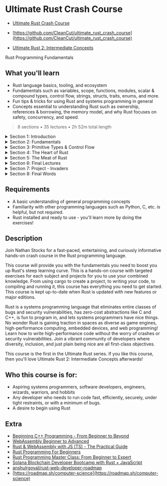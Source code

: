 # Ultimate Rust Crash Course

-   [Ultimate Rust Crash Course](https://www.udemy.com/course/ultimate-rust-crash-course/)

-   [https://github.com/CleanCut/ultimate_rust_crash_course](https://github.com/CleanCut/ultimate_rust_crash_course)

-   [Ultimate Rust 2: Intermediate Concepts](https://www.udemy.com/course/ultimate-rust-2/)

Rust Programming Fundamentals

##  What you'll learn

-   Rust language basics, tooling, and ecosystem
-   Fundamentals such as variables, scope, functions, modules, scalar & compound types, control flow, strings, structs, traits, enums, and more.
-   Fun tips & tricks for using Rust and systems programming in general
-   Concepts essential to understanding Rust such as ownership, references & borrowing, the memory model, and why Rust focuses on safety, concurrency, and speed.

> 8 sections • 35 lectures • 2h 52m total length

<details>
  <summary> Section 1: Introduction </summary>

  -   [1. Introduction](contents/1_Introduction.md)   
  -   [2. Exercises Overview](contents/2_Exercises-Overview.md)   
</details>

<details>
  <summary> Section 2: Fundamentals </summary>

  -   [3.  Cargo](contents/3_Cargo.md)   
  -   [4.  Variables](contents/4_Variables.md)   
  -   [5.  Scope](contents/5_Scope.md)   
  -   [6.  Memory Safety](contents/6_Memory-Safety.md)   
  -   [7.  Exercise A - Variables](contents/7_Exercise_A-Variables.md)   
  -   [8.  Functions](contents/8_Functions.md)   
  -   [9.  Exercise B - Functions](contents/9_Exercise_B-Functions.md)   
  -   [10. Module System](contents/10_Module-System.md)   
</details>

<details>
  <summary> Section 3: Primitive Types & Control Flow </summary>

  -   [11. Scalar Types](contents/11_Scalar-Types.md)   
  -   [12. Compound Types](contents/12_Compound-Types.md)   
  -   [13. Exercise C - Simple Types](contents/13_Exercise_C-Simple-Types.md)   
  -   [14. Control Flow](contents/14_Control-Flow.md)   
  -   [15. Strings](contents/15_Strings.md)   
  -   [16. Exercise D - Control Flow & Strings](contents/16_Exercise_D-Control-Flow-%26-Strings.md)   
</details>

<details>
  <summary> Section 4: The Heart of Rust </summary>

  -   [17. Ownership](contents/17_Ownership.md)   
  -   [18. References & Borrowing](contents/18_References-%26-Borrowing.md)   
  -   [19. Exercise E - Ownership & References](contents/19_Exercise_E-Ownership-%26-References.md)   
</details>

<details>
  <summary> Section 5: The Meat of Rust </summary>

  -   [20. Structs](contents/20_Structs.md)   
  -   [21. Traits](contents/21_Traits.md)   
  -   [22. Exercise F - Structs & Traits](contents/22_Exercise_F-Structs-%26-Traits.md)   
  -   [23. ](contents)   
  -   [24. ](contents)   
  -   [25. ](contents)   
</details>

<details>
  <summary> Section 6: Final Lectures </summary>

  -   [26. ](contents)   
  -   [27. ](contents)   
  -   [28. ](contents)   
</details>

<details>
  <summary> Section 7: Project - Invaders </summary>

  -   [29. ](contents)   
  -   [30. ](contents)   
  -   [31. ](contents)   
  -   [32. ](contents)   
  -   [33. ](contents)   
  -   [34. ](contents)   
</details>

<details>
  <summary> Section 8: Final Words </summary>

  -   [35. Thank You!](contents)
</details>

##  Requirements
-   A basic understanding of general programming concepts
-   Familiarity with other programming languages such as Python, C, etc. is helpful, but not required.
-   Rust installed and ready to use - you'll learn more by doing the exercises!

##  Description

Join Nathan Stocks for a fast-paced, entertaining, and curiously informative hands-on crash course in the Rust programming language.

This course will provide you with the fundamentals you need to boost you up Rust's steep learning curve.  This is a hands-on course with targeted exercises for each subject and projects for you to use your combined knowledge.  From using cargo to create a project, to writing your code, to compiling and running it, this course has everything you need to get started. This course is kept up-to-date when Rust is updated with new features or major editions.

Rust is a systems programming language that eliminates entire classes of bugs and security vulnerabilities, has zero-cost abstractions like C and C++, is fun to program in, and lets systems programmers have nice things. No wonder Rust is gaining traction in spaces as diverse as game engines, high-performance computing, embedded devices, and web programming! Learn how to write high-performance code without the worry of crashes or security vulnerabilities. Join a vibrant community of developers where diversity, inclusion, and just plain being nice are all first-class objectives.

This course is the first in the Ultimate Rust series. If you like this course, then you'll love Ultimate Rust 2: Intermediate Concepts afterwards!

##  Who this course is for:
-   Aspiring systems programmers, software developers, engineers, wizards, warriors, and hobbits
-   Any developer who needs to run code fast, efficiently, securely, under tight restraints, or with a minimum of bugs.
-   A desire to begin using Rust

## Extra
-   [Beginning C++ Programming - From Beginner to Beyond](https://github.com/rust-radio/beginning-cpp-programming-from-beginner-to-beyond)
-   [WebAssembly Beginner to Advanced](https://www.udemy.com/course/webassembly/)
-   [Rust & WebAssembly with JS (TS) - The Practical Guide](https://www.udemy.com/course/rust-webassembly-with-js-ts-the-practical-guide/)
-   [Rust Programming For Beginners](https://www.udemy.com/course/rust-coding-for-beginners/)
-   [Rust Programming Master Class: From Beginner to Expert](https://www.udemy.com/course/rust-programming-master-class-from-beginner-to-expert/)
-   [Solana Blockchain Developer Bootcamp with Rust + JavaScript](https://www.udemy.com/course/solana-developer/)
-   [anshulrgoyal/rust-web-developer-roadmap](https://github.com/anshulrgoyal/rust-web-developer-roadmap)
-   [https://roadmap.sh/computer-science](https://roadmap.sh/computer-science)
